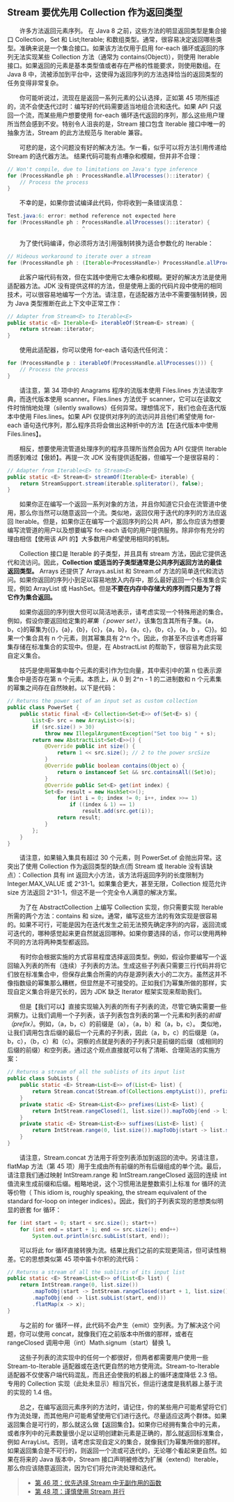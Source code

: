 ## Stream 要优先用 Collection 作为返回类型

&emsp;&emsp;许多方法返回元素序列。 在 Java 8 之前，这些方法的明显返回类型是集合接口 Collection，Set 和 List;Iterable; 和数组类型。通常，很容易决定返回哪些类型。准确来说是一个集合接口。如果该方法仅用于启用 for-each 循环或返回的序列无法实现某些 Collection 方法（通常为 contains(Object)），则使用 Iterable 接口。如果返回的元素是基本类型值或者存在严格的性能要求，则使用数组。在 Java 8 中，流被添加到平台中，这使得为返回序列的方法选择恰当的返回类型的任务变得非常复杂。

&emsp;&emsp;你可能听说过，流现在是返回一系列元素的公认选择，正如第 45 项所描述的，流不会使迭代过时：编写好的代码需要适当地组合流和迭代。如果 API 只返回一个流，而某些用户想要使用 for-each 循环迭代返回的序列，那么这些用户理所当然会感到不安。特别令人沮丧的是，Stream 接口包含 Iterable 接口中唯一的抽象方法，Stream 的此方法规范与 Iterable 兼容。

&emsp;&emsp;可悲的是，这个问题没有好的解决方法。乍一看，似乎可以将方法引用传递给 Stream 的迭代器方法。 结果代码可能有点嘈杂和模糊，但并非不合理：

```java
// Won't compile, due to limitations on Java's type inference
for (ProcessHandle ph : ProcessHandle.allProcesses()::iterator) {
    // Process the process
}
```

&emsp;&emsp;不幸的是，如果你尝试编译此代码，你将收到一条错误消息：

```java
Test.java:6: error: method reference not expected here
for (ProcessHandle ph : ProcessHandle.allProcesses()::iterator) {
                        ^
```

&emsp;&emsp;为了使代码编译，你必须将方法引用强制转换为适合参数化的 Iterable：

```java
// Hideous workaround to iterate over a stream
for (ProcessHandle ph : (Iterable<ProcessHandle>) ProcessHandle.allProcesses()::iterator)
```

&emsp;&emsp;此客户端代码有效，但在实践中使用它太嘈杂和模糊。更好的解决方法是使用适配器方法。JDK 没有提供这样的方法，但是使用上面的代码片段中使用的相同技术，可以很容易地编写一个方法。请注意，在适配器方法中不需要强制转换，因为 Java 类型推断在此上下文中正常工作：

```java
// Adapter from Stream<E> to Iterable<E>
public static <E> Iterable<E> iterableOf(Stream<E> stream) {
    return stream::iterator;
}
```

&emsp;&emsp;使用此适配器，你可以使用 for-each 语句迭代任何流：

```java
for (ProcessHandle p : iterableOf(ProcessHandle.allProcesses())) {
    // Process the process
}
```

&emsp;&emsp;请注意，第 34 项中的 Anagrams 程序的流版本使用 Files.lines 方法读取字典，而迭代版本使用 scanner。Files.lines 方法优于 scanner，它可以在读取文件时悄悄地处理（silently swallows）任何异常。理想情况下，我们也会在迭代版本中使用 Files.lines。如果 API 仅提供对序列的流访问并且他们希望使用 for-each 语句迭代序列，那么程序员将会做出这种折中的方法【在迭代版本中使用 Files.lines】。

&emsp;&emsp;相反，想要使用流管道处理序列的程序员理所当然会因为 API 仅提供 Iterable 而感到难过【傲娇】。再提一次 JDK 没有提供适配器，但编写一个是很容易的：

```java
// Adapter from Iterable<E> to Stream<E>
public static <E> Stream<E> streamOf(Iterable<E> iterable) {
    return StreamSupport.stream(iterable.spliterator(), false);
}
```

&emsp;&emsp;如果你正在编写一个返回一系列对象的方法，并且你知道它只会在流管道中使用，那么你当然可以随意返回一个流。类似地，返回仅用于迭代的序列的方法应返回 Iterable。但是，如果你正在编写一个返回序列的公共 API，那么你应该为想要编写流管道的用户以及想要编写 for-each 语句的用户提供服务。除非你有充分的理由相信【使用该 API 的】大多数用户希望使用相同的机制。

&emsp;&emsp;Collection 接口是 Iterable 的子类型，并且具有 stream 方法，因此它提供迭代和流访问。因此，**Collection 或适当的子类型通常是公共序列返回方法的最佳返回类型。** Arrays 还提供了 Arrays.asList 和 Stream.of 方法的简单迭代和流访问。如果你返回的序列小到足以容易地放入内存中，那么最好返回一个标准集合实现，例如 ArrayList 或 HashSet。但是**不要在内存中存储大的序列而只是为了将它作为集合返回。**

&emsp;&emsp;如果你返回的序列很大但可以简洁地表示，请考虑实现一个特殊用途的集合。例如，假设你要返回给定集的*幂集（ power set）*，该集包含其所有子集。{a，b，c}的幂集为{{}，{a}，{b}，{c}，{a，b}，{a，c}，{b，c}，{a，b ， C}}。如果一个集合具有 n 个元素，则其幂集具有 2^n 个。因此，你甚至不应该考虑将幂集存储在标准集合的实现中。但是，在 AbstractList 的帮助下，很容易为此实现自定义集合。

&emsp;&emsp;技巧是使用幂集中每个元素的索引作为位向量，其中索引中的第 n 位表示源集合中是否存在第 n 个元素。本质上，从 0 到 2^n - 1 的二进制数和 n 个元素集的幂集之间存在自然映射。以下是代码：

```java
// Returns the power set of an input set as custom collection
public class PowerSet {
    public static final <E> Collection<Set<E>> of(Set<E> s) {
        List<E> src = new ArrayList<>(s);
        if (src.size() > 30)
            throw new IllegalArgumentException("Set too big " + s);
        return new AbstractList<Set<E>>() {
            @Override public int size() {
                return 1 << src.size(); // 2 to the power srcSize
            }
            @Override public boolean contains(Object o) {
                return o instanceof Set && src.containsAll((Set)o);
            }
            @Override public Set<E> get(int index) {
            Set<E> result = new HashSet<>();
                for (int i = 0; index != 0; i++, index >>= 1)
                    if ((index & 1) == 1)
                        result.add(src.get(i));
                return result;
            }
        };
    }
}
```

&emsp;&emsp;请注意，如果输入集具有超过 30 个元素，则 PowerSet.of 会抛出异常。这突出了使用 Collection 作为返回类型的缺点(而 Stream 或 Iterable 没有该缺点）：Collection 具有 int 返回大小方法，该方法将返回序列的长度限制为 Integer.MAX_VALUE 或 2^31-1。如果集合更大，甚至无限，Collection 规范允许 size 方法返回 2^31-1，但这不是一个完全令人满意的解决方案。

&emsp;&emsp;为了在 AbstractCollection 上编写 Collection 实现，你只需要实现 Iterable 所需的两个方法：contains 和 size。通常，编写这些方法的有效实现是很容易的。如果不可行，可能是因为在迭代发生之前无法预先确定序列的内容，返回流或可迭代的，哪种感觉起来更自然就返回哪种。如果你要选择的话，你可以使用两种不同的方法将两种类型都返回。

&emsp;&emsp;有时你会根据实施的方式容易程度选择返回类型。例如，假设你要编写一个返回输入列表的所有（连续）子列表的方法。生成这些子列表只需要三行代码并将它们放在标准集合中，但保存此集合所需的内存是源列表大小的二次方。虽然这并不像指数级的幂集那么糟糕，但显然是不可接受的。正如我们为幂集所做的那样，实现自定义集合将是冗长的，因为 JDK 缺乏 Iterator 框架实现来帮助我们。

&emsp;&emsp;但是【我们可以】直接实现输入列表的所有子列表的流，尽管它确实需要一些洞察力。让我们调用一个子列表，该子列表包含列表的第一个元素和列表的*前缀（prefix）*。例如，（a，b，c）的前缀是（a），（a，b）和（a，b，c）。 类似地，让我们调用包含后缀的最后一个元素的子列表，因此（a，b，c）的后缀是（a，b，c），（b，c）和（c）。洞察的点就是列表的子列表只是前缀的后缀（或相同的后缀的前缀）和空列表。通过这个观点直接就可以有了清晰、合理简洁的实施方案：

```java
// Returns a stream of all the sublists of its input list
public class SubLists {
    public static <E> Stream<List<E>> of(List<E> list) {
        return Stream.concat(Stream.of(Collections.emptyList()), prefixes(list).flatMap(SubLists::suffixes));
    }
    private static <E> Stream<List<E>> prefixes(List<E> list) {
        return IntStream.rangeClosed(1, list.size()).mapToObj(end -> list.subList(0, end));
    }
    private static <E> Stream<List<E>> suffixes(List<E> list) {
        return IntStream.range(0, list.size()).mapToObj(start -> list.subList(start, list.size()));
    }
}
```

&emsp;&emsp;请注意，Stream.concat 方法用于将空列表添加到返回的流中。另请注意，flatMap 方法（第 45 项）用于生成由所有前缀的所有后缀组成的单个流。最后，请注意我们通过映射 IntStream.range 和 IntStream.rangeClosed 返回的连续 int 值流来生成前缀和后缀。粗略地说，这个习惯用法是整数索引上标准 for 循环的流等价物（ This idiom is, roughly speaking, the stream equivalent of the standard for-loop on integer indices）。因此，我们的子列表实现的思想类似明显的嵌套 for 循环：

```java
for (int start = 0; start < src.size(); start++)
    for (int end = start + 1; end <= src.size(); end++)
        System.out.println(src.subList(start, end));
```

&emsp;&emsp;可以将此 for 循环直接转换为流。结果比我们之前的实现更简洁，但可读性稍差。它的思想类似第 45 项中笛卡尔积的流代码：

```java
// Returns a stream of all the sublists of its input list
public static <E> Stream<List<E>> of(List<E> list) {
    return IntStream.range(0, list.size())
        .mapToObj(start -> IntStream.rangeClosed(start + 1, list.size())
        .mapToObj(end -> list.subList(start, end)))
        .flatMap(x -> x);
}
```

&emsp;&emsp;与之前的 for 循环一样，此代码不会产生（emit）空列表。为了解决这个问题，你可以使用 concat，就像我们在之前版本中所做的那样，或者在 rangeClosed 调用中用（int）Math.signum（start）替换 1。

&emsp;&emsp;这些子列表的流实现中的任何一个都很好，但两者都需要用户使用一些 Stream-to-Iterable 适配器或在迭代更自然的地方使用流。Stream-to-Iterable 适配器不仅使客户端代码混乱，而且还会使我的机器上的循环速度降低 2.3 倍。专用的 Collection 实现（此处未显示）相当冗长，但运行速度是我机器上基于流的实现的 1.4 倍。

&emsp;&emsp;总之，在编写返回元素序列的方法时，请记住，你的某些用户可能希望将它们作为流处理，而其他用户可能希望使用它们进行迭代。尽量适应这两个群体。如果返回集合是可行的，那么就这么做【返回集合】。如果你已经拥有集合中的元素，或者序列中的元素数量很小足以证明创建新元素是正确的，那么就返回标准集合，例如 ArrayList。否则，请考虑实现自定义的集合，就像我们为幂集所做的那样。如果返回集合是不可行的，则返回一个流或可迭代的，无论哪个看起来更自然。如果在将来的 Java 版本中，Stream 接口声明被修改为扩展（extend）Iterable，那么你应该随意返回流，因为它们将允许流处理和迭代。

> - [第 46 项：优先选择 Stream 中无副作用的函数](https://gitee.com/lin-mt/effective-java-third-edition/blob/master/第07章：Lambda和Stream/第46项：优先选择Stream中无副作用的函数.md)
> - [第 48 项：谨慎使用 Stream 并行](https://gitee.com/lin-mt/effective-java-third-edition/blob/master/第07章：Lambda和Stream/第48项：谨慎使用Stream并行.md)
